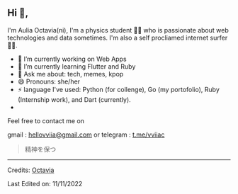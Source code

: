 <!-- <p align="center">
	/*<a href="https://github.com/fleetimee/fleetimee">
		<img src="https://raw.githubusercontent.com/vviia/vviia/main/github-metrics.svg">
	</a>
</p> -->

## Hi 👋, 
I'm Aulia Octavia(ni), I'm a physics student 👨‍💻 who is passionate about web technologies and data sometimes. I'm also a self procliamed internet surfer
🏄‍♂️. 

- 🔭 I’m currently working on Web Apps 
- 🌱 I’m currently learning Flutter and Ruby
- 💬 Ask me about: tech, memes, kpop
- 😄 Pronouns: she/her
-  ⚡ language I've used: Python (for collenge), Go (my portofolio), Ruby (Internship work), and Dart (currently). 
-  

Feel free to contact me on

gmail : hellovviia@gmail.com or telegram : [t.me/vviiac](https://t.me/vviiac)


> 精神を保つ



<!--
**KunalRaghav/KunalRaghav** is a ✨ _special_ ✨ repository because its `README.md` (this file) appears on your GitHub profile.

Here are some ideas to get you started:

- 🔭 I’m currently working on ...
- 🌱 I’m currently learning ...
- 👯 I’m looking to collaborate on ...
- 🤔 I’m looking for help with ...
- 💬 Ask me about ...
- 📫 How to reach me: ...
- 😄 Pronouns: ...
- ⚡ Fun fact: ...
-->

-----
Credits: [Octavia](https://github.com/vviia)

Last Edited on: 11/11/2022
 
